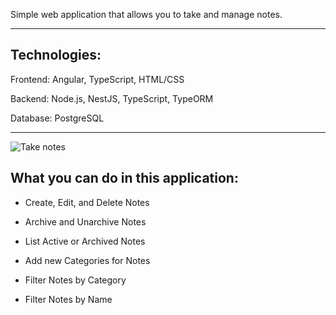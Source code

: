 Simple web application that allows you to take and manage notes.
_________________________________

<h2>Technologies:</h2>

Frontend:
Angular, TypeScript, HTML/CSS

Backend:
Node.js, NestJS, TypeScript, TypeORM

Database:
PostgreSQL

_________________________________



![Take notes](https://github.com/user-attachments/assets/b6f85607-a31a-42d7-8da1-9a6a631c054c)

<h2>What you can do in this application:</h2>

* Create, Edit, and Delete Notes

* Archive and Unarchive Notes

* List Active or Archived Notes

* Add new Categories for Notes

* Filter Notes by Category

* Filter Notes by Name
